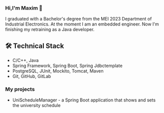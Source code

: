 ### Hi,I'm Maxim 👋
I graduated with a Bachelor's degree from the MEI 2023 Department of Industrial Electronics. At the moment I am an embedded engineer. Now I'm finishing my retraining as a Java developer.

## 🛠 Technical Stack
* С/С++, Java
* Spring Framework, Spring Boot, Spring Jdbctemplate
* PostgreSQL, JUnit, Mockito, Tomcat, Maven
* Git, GitHub, GitLab

### My projects
* UniScheduleManager - a Spring Boot application that shows and sets the university schedule

##
<!--
**msd921/msd921** is a ✨ _special_ ✨ repository because its `README.md` (this file) appears on your GitHub profile.

Here are some ideas to get you started:

- 🔭 I’m currently working on ...
- 🌱 I’m currently learning ...
- 👯 I’m looking to collaborate on ...
- 🤔 I’m looking for help with ...
- 💬 Ask me about ...
- 📫 How to reach me: ...
- 😄 Pronouns: ...
- ⚡ Fun fact: ...
-->
